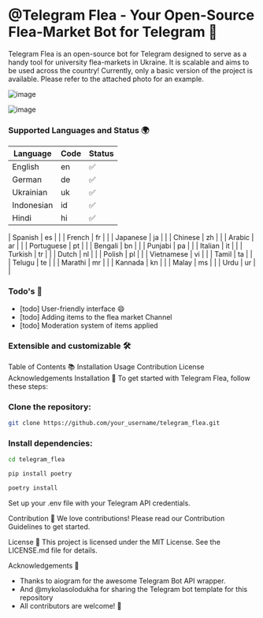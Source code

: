 # @Telegram Flea - Your Open-Source Flea-Market Bot for Telegram 🛒


Telegram Flea is an open-source bot for Telegram designed to serve as a handy tool for university flea-markets in Ukraine.
It is scalable and aims to be used across the country!
Currently, only a basic version of the project is available. Please refer to the attached photo for an example.

![image](https://github.com/Salz0/telegram_flea/assets/76848642/9466e8cd-7b95-4c01-95d1-c46598aa40f7)


![image](https://github.com/Salz0/telegram_flea/assets/76848642/7d92f843-9ab7-4c4b-a36d-2120eff5255a)

### Supported Languages and Status 🌍

| Language   | Code | Status  |
|------------|------|---------|
| English    | en   | ✅       |
| German     | de   | ✅ |
| Ukrainian  | uk   | ✅   |
| Indonesian | id   | ✅   |
| Hindi      | hi   | ✅   |

| Spanish    | es   |    |
| French     | fr   |    |
| Japanese   | ja   |    |
| Chinese    | zh   |    |
| Arabic     | ar   |    |
| Portuguese | pt   |    |
| Bengali    | bn   |    |
| Punjabi    | pa   |    |
| Italian    | it   |    |
| Turkish    | tr   |    |
| Dutch      | nl   |    |
| Polish     | pl   |    |
| Vietnamese | vi   |    |
| Tamil      | ta   |    |
| Telugu     | te   |    |
| Marathi    | mr   |    |
| Kannada    | kn   |    |
| Malay      | ms   |    |
| Urdu       | ur   |    |


### Todo's 🌟

* [todo] User-friendly interface 😄
* [todo] Adding items to the flea market Channel
* [todo] Moderation system of items applied

### Extensible and customizable 🛠️
Table of Contents 📚
Installation
Usage
Contribution
License
Acknowledgements
Installation 🔧
To get started with Telegram Flea, follow these steps:

### Clone the repository:
```bash
git clone https://github.com/your_username/telegram_flea.git
```
### Install dependencies:
```bash
cd telegram_flea
```
```bash
pip install poetry
```
```bash
poetry install
```
Set up your .env file with your Telegram API credentials.

Contribution 🤝
We love contributions! Please read our Contribution Guidelines to get started.

License 📝
This project is licensed under the MIT License. See the LICENSE.md file for details.

Acknowledgements 🙏
* Thanks to aiogram for the awesome Telegram Bot API wrapper.
* And @mykolasolodukha for sharing the Telegram bot template for this repository
* All contributors are welcome! 🌟
